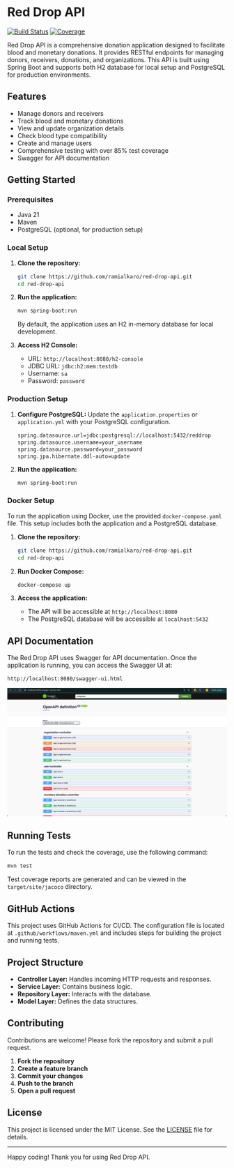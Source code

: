 # Red Drop API

[![Build Status](https://github.com/ramialkaro/red-drop-api/actions/workflows/maven.yml/badge.svg)](https://github.com/ramialkaro/red-drop-api/actions)
[![Coverage](https://img.shields.io/endpoint?url=https://raw.githubusercontent.com/ramialkaro/red-drop-api/main/.github/badges/jacoco.json)](https://github.com/ramialkaro/red-drop-api/actions/workflows/maven.yml)

Red Drop API is a comprehensive donation application designed to facilitate blood and monetary donations. It provides RESTful endpoints for managing donors, receivers, donations, and organizations. This API is built using Spring Boot and supports both H2 database for local setup and PostgreSQL for production environments.

## Features

- Manage donors and receivers
- Track blood and monetary donations
- View and update organization details
- Check blood type compatibility
- Create and manage users
- Comprehensive testing with over 85% test coverage
- Swagger for API documentation

## Getting Started

### Prerequisites

- Java 21
- Maven
- PostgreSQL (optional, for production setup)

### Local Setup

1. **Clone the repository:**

   ```bash
   git clone https://github.com/ramialkaro/red-drop-api.git
   cd red-drop-api
   ```

2. **Run the application:**

   ```bash
   mvn spring-boot:run
   ```

   By default, the application uses an H2 in-memory database for local development.

3. **Access H2 Console:**
   - URL: `http://localhost:8080/h2-console`
   - JDBC URL: `jdbc:h2:mem:testdb`
   - Username: `sa`
   - Password: `password`

### Production Setup

1. **Configure PostgreSQL:**
   Update the `application.properties` or `application.yml` with your PostgreSQL configuration.

   ```properties
   spring.datasource.url=jdbc:postgresql://localhost:5432/reddrop
   spring.datasource.username=your_username
   spring.datasource.password=your_password
   spring.jpa.hibernate.ddl-auto=update
   ```

2. **Run the application:**
   ```bash
   mvn spring-boot:run
   ```

### Docker Setup

To run the application using Docker, use the provided `docker-compose.yaml` file. This setup includes both the application and a PostgreSQL database.

1. **Clone the repository:**

   ```bash
   git clone https://github.com/ramialkaro/red-drop-api.git
   cd red-drop-api
   ```

2. **Run Docker Compose:**

   ```bash
   docker-compose up
   ```

3. **Access the application:**
   - The API will be accessible at `http://localhost:8080`
   - The PostgreSQL database will be accessible at `localhost:5432`

## API Documentation

The Red Drop API uses Swagger for API documentation. Once the application is running, you can access the Swagger UI at:

```
http://localhost:8080/swagger-ui.html
```

![Swagger UI](swagger.png)

## Running Tests

To run the tests and check the coverage, use the following command:

```bash
mvn test
```

Test coverage reports are generated and can be viewed in the `target/site/jacoco` directory.

## GitHub Actions

This project uses GitHub Actions for CI/CD. The configuration file is located at `.github/workflows/maven.yml` and includes steps for building the project and running tests.

## Project Structure

- **Controller Layer:** Handles incoming HTTP requests and responses.
- **Service Layer:** Contains business logic.
- **Repository Layer:** Interacts with the database.
- **Model Layer:** Defines the data structures.

## Contributing

Contributions are welcome! Please fork the repository and submit a pull request.

1. **Fork the repository**
2. **Create a feature branch**
3. **Commit your changes**
4. **Push to the branch**
5. **Open a pull request**

## License

This project is licensed under the MIT License. See the [LICENSE](LICENSE) file for details.

---

Happy coding! Thank you for using Red Drop API.
